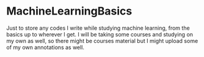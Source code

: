 # MachineLearningBasics
Just to store any codes I write while studying machine learning, from the basics up to wherever I get. I will be taking some courses and studying on my own as well, so there might be courses material but I might upload some of my own annotations as well.
